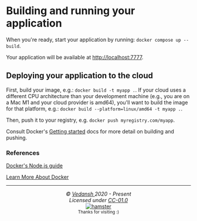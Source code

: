 # Building and running your application

When you're ready, start your application by running:
`docker compose up --build`.

Your application will be available at <http://localhost:7777>.

## Deploying your application to the cloud

First, build your image, e.g.: `docker build -t myapp .`.
If your cloud uses a different CPU architecture than your development
machine (e.g., you are on a Mac M1 and your cloud provider is amd64),
you'll want to build the image for that platform, e.g.:
`docker build --platform=linux/amd64 -t myapp .`.

Then, push it to your registry, e.g. `docker push myregistry.com/myapp`.

Consult Docker's [Getting started](https://docs.docker.com/go/get-started-sharing/) docs for more detail on building and pushing.

### References

[Docker's Node.js guide](https://docs.docker.com/language/nodejs/)

[Learn More About Docker](https://github.com/offensive-vk/AwesomeCloud/blob/master/.github/docker.md)

***

<p align="center">
  <i>&copy; <a href="https://github.com/offensive-vk/">Vedansh </a> 2020 - Present</i><br>
  <i>Licensed under <a href="https://mit-license.org/">CC-01.0</a></i><br>
  <a href="https://github.com/TheHamsterBot"><img src="https://i.ibb.co/4KtpYxb/octocat-clean-mini.png" alt="hamster" /></a><br>
  <sup>Thanks for visiting :)</sup>
</p>
